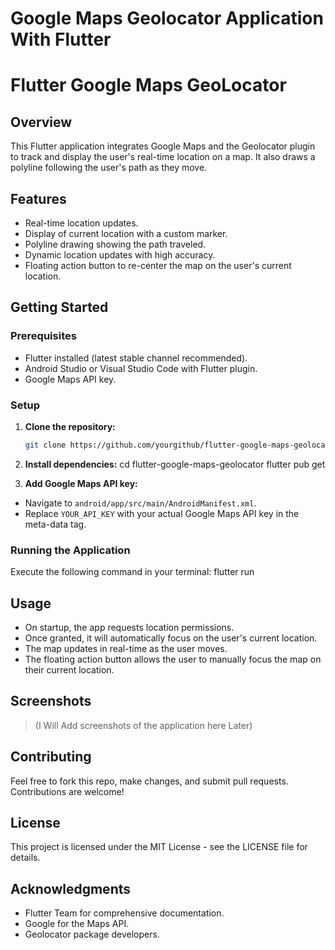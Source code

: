 # Google Maps Geolocator Application With Flutter


# Flutter Google Maps GeoLocator

## Overview
This Flutter application integrates Google Maps and the Geolocator plugin to track and display the user's real-time location on a map. It also draws a polyline following the user's path as they move.

## Features
- Real-time location updates.
- Display of current location with a custom marker.
- Polyline drawing showing the path traveled.
- Dynamic location updates with high accuracy.
- Floating action button to re-center the map on the user's current location.

## Getting Started

### Prerequisites
- Flutter installed (latest stable channel recommended).
- Android Studio or Visual Studio Code with Flutter plugin.
- Google Maps API key.

### Setup
1. **Clone the repository:**

   ```bash
   git clone https://github.com/yourgithub/flutter-google-maps-geolocator.git

2. **Install dependencies:**
cd flutter-google-maps-geolocator flutter pub get

3. **Add Google Maps API key:**
- Navigate to `android/app/src/main/AndroidManifest.xml`.
- Replace `YOUR_API_KEY` with your actual Google Maps API key in the meta-data tag.

### Running the Application
Execute the following command in your terminal:
flutter run


## Usage
- On startup, the app requests location permissions.
- Once granted, it will automatically focus on the user's current location.
- The map updates in real-time as the user moves.
- The floating action button allows the user to manually focus the map on their current location.

## Screenshots
> (I Will Add screenshots of the application here Later)

## Contributing
Feel free to fork this repo, make changes, and submit pull requests. Contributions are welcome!

## License
This project is licensed under the MIT License - see the LICENSE file for details.

## Acknowledgments
- Flutter Team for comprehensive documentation.
- Google for the Maps API.
- Geolocator package developers.
